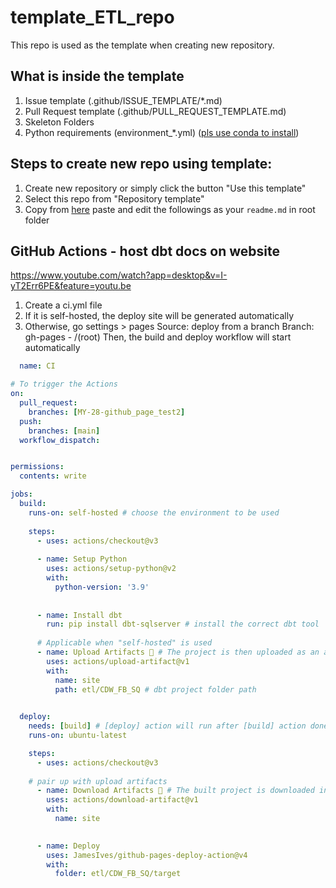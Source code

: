 # template_ETL_repo
This repo is used as the template when creating new repository.

## What is inside the template
1. Issue template (.github/ISSUE_TEMPLATE/*.md)
2. Pull Request template (.github/PULL_REQUEST_TEMPLATE.md)
3. Skeleton Folders
4. Python requirements (environment_*.yml) ([pls use conda to install](https://docs.conda.io/projects/conda/en/latest/user-guide/tasks/manage-environments.html#creating-an-environment-from-an-environment-yml-file))

## Steps to create new repo using template:
1. Create new repository or simply click the button "Use this template"
2. Select this repo from "Repository template"
3. Copy from [here](https://github.com/sfbrigade/data-science-wg/blob/master/dswg_project_resources/Project-README-template.md) paste and edit the followings as your `readme.md` in root folder


## GitHub Actions - host dbt docs on website

https://www.youtube.com/watch?app=desktop&v=I-yT2Err6PE&feature=youtu.be

1.  Create a ci.yml file
2.  If it is self-hosted, the deploy site will be generated automatically
3.  Otherwise, go settings > pages
    Source: deploy from a branch
    Branch: gh-pages - /(root)
    Then, the build and deploy workflow will start automatically


```yaml
  name: CI

# To trigger the Actions
on:
  pull_request:
    branches: [MY-28-github_page_test2]
  push:
    branches: [main]
  workflow_dispatch:


permissions:
  contents: write

jobs:
  build:  
    runs-on: self-hosted # choose the environment to be used
    
    steps:
      - uses: actions/checkout@v3
      
      - name: Setup Python
        uses: actions/setup-python@v2
        with:
          python-version: '3.9'
        
      
      - name: Install dbt 
        run: pip install dbt-sqlserver # install the correct dbt tool
      
      # Applicable when "self-hosted" is used
      - name: Upload Artifacts 🔺 # The project is then uploaded as an artifact named 'site'.
        uses: actions/upload-artifact@v1
        with:
          name: site
          path: etl/CDW_FB_SQ # dbt project folder path
      

  deploy:
    needs: [build] # [deploy] action will run after [build] action done 
    runs-on: ubuntu-latest

    steps:
      - uses: actions/checkout@v3
    
    # pair up with upload artifacts
      - name: Download Artifacts 🔻 # The built project is downloaded into the 'site' folder.
        uses: actions/download-artifact@v1
        with:
          name: site

      
      - name: Deploy
        uses: JamesIves/github-pages-deploy-action@v4
        with: 
          folder: etl/CDW_FB_SQ/target
```
